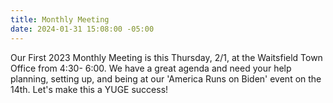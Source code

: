 ```yaml
---
title: Monthly Meeting
date: 2024-01-31 15:08:00 -05:00
---
```


Our First 2023 Monthly Meeting is this Thursday, 2/1, at the Waitsfield Town Office from 4:30- 6:00. We have a great agenda and need your help planning, setting up, and being at our 'America Runs on Biden' event on the 14th.
Let's make this a YUGE success!